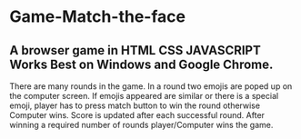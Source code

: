 # Game-Match-the-face
A browser game in HTML CSS JAVASCRIPT
Works Best on Windows and Google Chrome.
-----------------------------------------------
There are many rounds in the game.
In a round two emojis are poped up on the computer screen.
If emojis appeared are similar or there is a special emoji,
player has to press match button to win the round otherwise Computer wins.
Score is updated after each successful round.
After winning a required number of rounds player/Computer wins the game.
